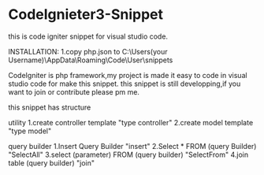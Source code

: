# CodeIgnieter3-Snippet
this is code igniter snippet for visual studio code.


INSTALLATION:
1.copy php.json to C:\Users\(your Username)\AppData\Roaming\Code\User\snippets

CodeIgniter is php framework,my project is made it easy to code in visual studio code for make this snippet.
this snippet is still developping,if you want to join or contribute please pm me.

this snippet has structure


utility
1.create controller template "type controller"
2.create model template  "type model"

query builder
1.Insert Query Builder                                  "insert"
2.Select * FROM (query Builder)                         "SelectAll"
3.select (parameter) FROM (query builder)               "SelectFrom"
4.join table (query builder)                            "join"
